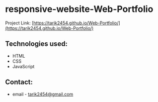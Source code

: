 # responsive-website-Web-Portfolio

Project Link: [https://tarik2454.github.io/Web-Portfolio/](https://tarik2454.github.io/Web-Portfolio/)

## Technologies used:

* HTML
* CSS
* JavaScript


## Contact:

* email - tarik2454@gmail.com
